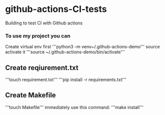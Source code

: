 # github-actions-CI-tests
Building to test CI with Github actions

### To use my project you can
Create virtual env first
'''python3 -m venv~/.github-actions-demo'''
source activate it 
'''source ~/.github-actions-demo/bin/activate'''

## Create reqiurement.txt
'''touch requirement.txt'''
'''pip install -r requirements.txt'''
 
 ## Create Makefile
 '''touch Makefile'''
immediately use this command:
'''make install'''